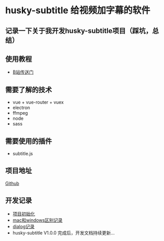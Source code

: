 # husky-subtitle 给视频加字幕的软件
## 记录一下关于我开发husky-subtitle项目（踩坑，总结）
## 使用教程
* [B站传送门](https://www.bilibili.com/video/BV1hp4y1C74N)
## 需要了解的技术
* vue  +  vue-router  +  vuex
* electron
* ffmpeg
* node 
* sass
## 需要使用的插件
* subtitle.js
## 项目地址
[Github](https://github.com/huskyAreYouScared/subtitle)

## 开发记录
* [项目初始化](./InitProject.html)
* [mac和windows区别记录](./mac_windows.html)
* [dialog记录](./electronDialog.html)
* husky-subtitle V1.0.0 完成后，开发文档持续更新...